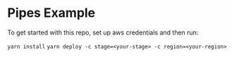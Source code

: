 # Pipes Example

To get started with this repo, set up aws credentials and then run:

`yarn install`
`yarn deploy -c stage=<your-stage> -c region=<your-region>`

